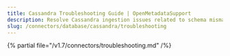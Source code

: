 ```yaml
---
title: Cassandra Troubleshooting Guide | OpenMetadataSupport
description: Resolve Cassandra ingestion issues related to schema mismatches, driver compatibility, or tokens.
slug: /connectors/database/cassandra/troubleshooting
---
```


{% partial file="/v1.7/connectors/troubleshooting.md" /%}
